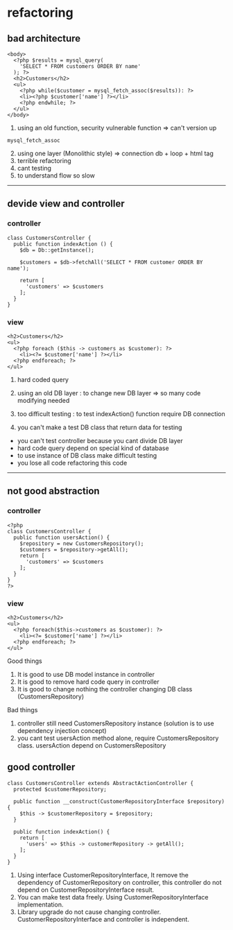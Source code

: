 # refactoring

## bad architecture
```
<body>
  <?php $results = mysql_query(
    'SELECT * FROM customers ORDER BY name'
  ); ?>
  <h2>Customers</h2>
  <ul>
    <?php while($customer = mysql_fetch_assoc($results)): ?>
    <li><?php $customer['name'] ?></li>
    <?php endwhile; ?>
  </ul>
</body>
```

1. using an old function, security vulnerable function => can't version up
```
mysql_fetch_assoc
```
2. using one layer (Monolithic style) => connection db + loop + html tag
3. terrible refactoring
4. cant testing
5. to understand flow so slow

*****

## devide view and controller
### controller
```
class CustomersController {
  public function indexAction () {
    $db = Db::getInstance();

    $customers = $db->fetchAll('SELECT * FROM customer ORDER BY name');

    return [
      'customers' => $customers
    ];
  }
}
```

### view
```
<h2>Customers</h2>
<ul>
  <?php foreach ($this -> customers as $customer): ?>
    <li><?= $customer['name'] ?></li>
  <?php endforeach; ?>
</ul>
```
1. hard coded query

2. using an old DB layer : to change new DB layer => so many code modifying needed

3. too difficult testing : to test indexAction() function require DB connection

4. you can't make a test DB class that return data for testing
- you can't test controller because you cant divide DB layer
- hard code query depend on special kind of database
- to use instance of DB class make difficult testing
- you lose all code refactoring this code

*****

## not good abstraction
### controller
```
<?php
class CustomersController {
  public function usersAction() {
    $repository = new CustomersRepository();
    $customers = $repository->getAll();
    return [
      'customers' => $customers
    ];
  }
}
?>
```

### view
```
<h2>Customers</h2>
<ul>
  <?php foreach($this->customers as $customer): ?>
    <li><?= $customer['name'] ?></li>
  <?php endforeach; ?>
</ul>
```

Good things
1. It is good to use DB model instance in controller
2. It is good to remove hard code query in controller
3. It is good to change nothing the controller changing DB class (CustomersRepository)

Bad things
1. controller still need CustomersRepository instance (solution is to use dependency injection concept)
2. you cant test usersAction method alone, require CustomersRepository class. usersAction depend on CustomersRepository


## good controller
```
class CustomersController extends AbstractActionController {
  protected $customerRepository;

  public function __construct(CustomerRepositoryInterface $repository) {
    $this -> $customerRepository = $repository;
  }

  public function indexAction() {
    return [
      'users' => $this -> customerRepository -> getAll();
    ];
  }
}

```

1. Using interface CustomerRepositoryInterface, It remove the dependency of CustomerRepository on controller, this controller do not depend on CustomerRepositoryInterface result.
2. You can make test data freely. Using CustomerRepositoryInterface implementation.
3. Library upgrade do not cause changing controller. CustomerRepositoryInterface and controller is independent.
